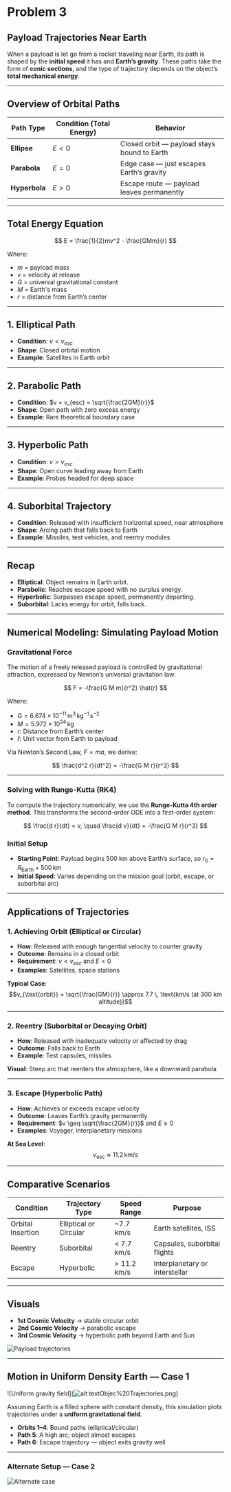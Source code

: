 # Problem 3  

## Payload Trajectories Near Earth  

When a payload is let go from a rocket traveling near Earth, its path is shaped by the **initial speed** it has and **Earth’s gravity**. These paths take the form of **conic sections**, and the type of trajectory depends on the object’s **total mechanical energy**.

---

## Overview of Orbital Paths

| Path Type      | Condition (Total Energy)            | Behavior                                 |
|----------------|-------------------------------------|------------------------------------------|
| **Ellipse**    | $E < 0$                              | Closed orbit — payload stays bound to Earth |
| **Parabola**   | $E = 0$                              | Edge case — just escapes Earth’s gravity |
| **Hyperbola**  | $E > 0$                              | Escape route — payload leaves permanently |

---

## Total Energy Equation

$$
E = \frac{1}{2}mv^2 - \frac{GMm}{r}
$$

Where:  
- $m$ = payload mass  
- $v$ = velocity at release  
- $G$ = universal gravitational constant  
- $M$ = Earth's mass  
- $r$ = distance from Earth’s center  

---

## 1. Elliptical Path

- **Condition**: $v < v_{esc}$  
- **Shape**: Closed orbital motion  
- **Example**: Satellites in Earth orbit  

---

## 2. Parabolic Path

- **Condition**: $v = v_{esc} = \sqrt{\frac{2GM}{r}}$  
- **Shape**: Open path with zero excess energy  
- **Example**: Rare theoretical boundary case  

---

## 3. Hyperbolic Path

- **Condition**: $v > v_{esc}$  
- **Shape**: Open curve leading away from Earth  
- **Example**: Probes headed for deep space  

---

## 4. Suborbital Trajectory

- **Condition**: Released with insufficient horizontal speed, near atmosphere  
- **Shape**: Arcing path that falls back to Earth  
- **Example**: Missiles, test vehicles, and reentry modules  

---

## Recap

- **Elliptical**: Object remains in Earth orbit.  
- **Parabolic**: Reaches escape speed with no surplus energy.  
- **Hyperbolic**: Surpasses escape speed, permanently departing.  
- **Suborbital**: Lacks energy for orbit, falls back.

---

## Numerical Modeling: Simulating Payload Motion

### Gravitational Force

The motion of a freely released payload is controlled by gravitational attraction, expressed by Newton’s universal gravitation law:

$$
F = -\frac{G M m}{r^2} \hat{r}
$$

Where:  
- $G = 6.674 \times 10^{-11} \, \text{m}^3 \, \text{kg}^{-1} \, \text{s}^{-2}$  
- $M = 5.972 \times 10^{24} \, \text{kg}$  
- $r$: Distance from Earth’s center  
- $\hat{r}$: Unit vector from Earth to payload  

Via Newton’s Second Law, $F = ma$, we derive:

$$
\frac{d^2 r}{dt^2} = -\frac{G M r}{r^3}
$$

---

### Solving with Runge-Kutta (RK4)

To compute the trajectory numerically, we use the **Runge-Kutta 4th order method**. This transforms the second-order ODE into a first-order system:

$$
\frac{d r}{dt} = v, \quad \frac{d v}{dt} = -\frac{G M r}{r^3}
$$

### Initial Setup

- **Starting Point**: Payload begins 500 km above Earth’s surface, so $r_0 = R_{\text{Earth}} + 500\,\text{km}$  
- **Initial Speed**: Varies depending on the mission goal (orbit, escape, or suborbital arc)

---

## Applications of Trajectories

### 1. **Achieving Orbit (Elliptical or Circular)**

- **How**: Released with enough tangential velocity to counter gravity  
- **Outcome**: Remains in a closed orbit  
- **Requirement**: $v < v_{esc}$ and $E < 0$  
- **Examples**: Satellites, space stations  

**Typical Case**:  
$$v_{\text{orbit}} = \sqrt{\frac{GM}{r}} \approx 7.7 \, \text{km/s (at 300 km altitude)}$$

---

### 2. **Reentry (Suborbital or Decaying Orbit)**

- **How**: Released with inadequate velocity or affected by drag  
- **Outcome**: Falls back to Earth  
- **Example**: Test capsules, missiles  

**Visual**: Steep arc that reenters the atmosphere, like a downward parabola

---

### 3. **Escape (Hyperbolic Path)**

- **How**: Achieves or exceeds escape velocity  
- **Outcome**: Leaves Earth’s gravity permanently  
- **Requirement**: $v \geq \sqrt{\frac{2GM}{r}}$ and $E \geq 0$  
- **Examples**: Voyager, interplanetary missions  

**At Sea Level**:  
$$v_{\text{esc}} \approx 11.2 \, \text{km/s}$$

---

## Comparative Scenarios

| Condition         | Trajectory Type         | Speed Range       | Purpose                          |
|------------------|--------------------------|--------------------|----------------------------------|
| Orbital Insertion | Elliptical or Circular   | ~7.7 km/s          | Earth satellites, ISS            |
| Reentry           | Suborbital               | < 7.7 km/s         | Capsules, suborbital flights     |
| Escape            | Hyperbolic               | > 11.2 km/s        | Interplanetary or interstellar   |

---

## Visuals

- **1st Cosmic Velocity** → stable circular orbit  
- **2nd Cosmic Velocity** → parabolic escape  
- **3rd Cosmic Velocity** → hyperbolic path beyond Earth and Sun  

![Payload trajectories](Payload%20Trajectories%20with%20Earth.png)

---

## Motion in Uniform Density Earth — Case 1

![Uniform gravity field](![alt text](image.png)Objec%20Trajectories.png)

Assuming Earth is a filled sphere with constant density, this simulation plots trajectories under a **uniform gravitational field**.

- **Orbits 1–4**: Bound paths (elliptical/circular)  
- **Path 5**: A high arc; object almost escapes  
- **Path 6**: Escape trajectory — object exits gravity well  

---

### Alternate Setup — Case 2

![Alternate case](case2.png)
